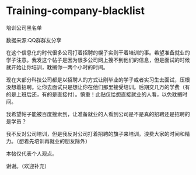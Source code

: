# Training-company-blacklist
培训公司黑名单

数据来源:QQ群群友分享

在这个信息化的时代很多公司打着招聘的幌子实则干着培训的事。希望准备就业的学子注意。我发这个帖子是因为很多公司网上搜不到他们的信息，但是面试的时候就开始让你培训，耽搁你一两个小时的时间。

现在大部分科技公司都是以招聘人的方式让刚毕业的学子或者实习生去面试，压根没想着招聘。让你去面试只是想让你在他们那里接受培训。后期交几万的学费（有的是上班后还，有的是直接付）。慎重！此贴仅给想直接就业的人看，以免耽搁时间。

我希望帖子能被百度搜索到，让准备就业的人看到公司是不是真的招聘还是招聘的是学员？

我不反对公司培训，但是我反对公司打着招聘的旗子来培训。浪费大家的时间和精力。（想着先培训再就业的朋友除外）

本帖仅代表个人观点。

谢谢。（欢迎补充）

